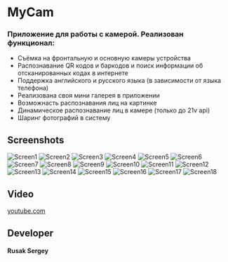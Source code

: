 # MyCam

### Приложение для работы с камерой. Реализован функционал:

* Съёмка на фронтальную и основную камеры устройства
* Распознавание QR кодов и баркодов и поиск информации об отсканированных кодах в интернете
* Поддержка английского и русского языка (в зависимости от языка телефона)
* Реализована своя мини галерея в приложении
* Возможнасть распознавания лиц на картинке
* Динамическое раcпознавание лиц в камере (только до 21v api)
* Шаринг фотографий в систему

## Screenshots
![Screen1](https://github.com/dahaka68/camera/blob/master/Screenshots/Screenshot%20(8574).png)
![Screen2](https://github.com/dahaka68/camera/blob/master/Screenshots/Screenshot_2018-05-15-16-19-29.png)
![Screen3](https://github.com/dahaka68/camera/blob/master/Screenshots/Screenshot_2018-05-16-10-45-44.png)
![Screen4](https://github.com/dahaka68/camera/blob/master/Screenshots/Screenshot_2018-05-16-10-50-57.png)
![Screen5](https://github.com/dahaka68/camera/blob/master/Screenshots/Screenshot_20180515-163558.png)
![Screen6](https://github.com/dahaka68/camera/blob/master/Screenshots/Screenshot_20180515-163640.png)
![Screen7](https://github.com/dahaka68/camera/blob/master/Screenshots/Screenshot_20180515-163842.png)
![Screen8](https://github.com/dahaka68/camera/blob/master/Screenshots/Screenshot_20180515-164044.png)
![Screen9](https://github.com/dahaka68/camera/blob/master/Screenshots/Screenshot_20180515-164054.png)
![Screen10](https://github.com/dahaka68/camera/blob/master/Screenshots/Screenshot_20180515-171336.png)
![Screen11](https://github.com/dahaka68/camera/blob/master/Screenshots/Screenshot_20180515-171419.png)
![Screen12](https://github.com/dahaka68/camera/blob/master/Screenshots/Screenshot_20180515-171605.png)
![Screen13](https://github.com/dahaka68/camera/blob/master/Screenshots/Screenshot_20180516-095700.png)
![Screen14](https://github.com/dahaka68/camera/blob/master/Screenshots/Screenshot_20180516-100610.png)
![Screen15](https://github.com/dahaka68/camera/blob/master/Screenshots/Screenshot_20180516-100620.png)
![Screen16](https://github.com/dahaka68/camera/blob/master/Screenshots/Screenshot_20180516-100637.png)
![Screen17](https://github.com/dahaka68/camera/blob/master/Screenshots/Screenshot_20180516-100703.png)
![Screen18](https://github.com/dahaka68/camera/blob/master/Screenshots/Screenshot_20180516-102744.png)

## Video
 [youtube.com](https://youtu.be/QNYuKRDagD0)

## Developer
#### Rusak Sergey
